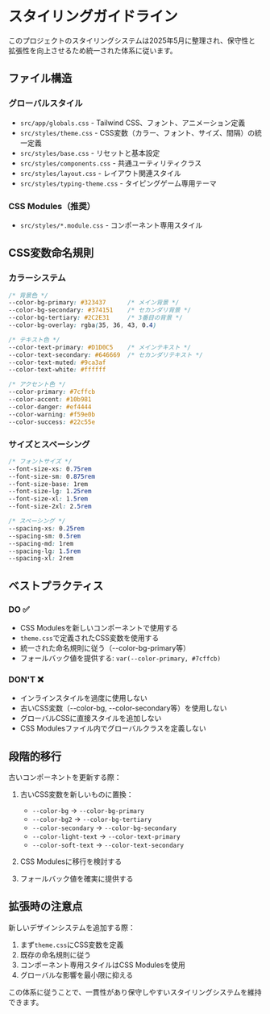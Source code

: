 # スタイリングガイドライン

このプロジェクトのスタイリングシステムは2025年5月に整理され、保守性と拡張性を向上させるため統一された体系に従います。

## ファイル構造

### グローバルスタイル
- `src/app/globals.css` - Tailwind CSS、フォント、アニメーション定義
- `src/styles/theme.css` - CSS変数（カラー、フォント、サイズ、間隔）の統一定義
- `src/styles/base.css` - リセットと基本設定
- `src/styles/components.css` - 共通ユーティリティクラス
- `src/styles/layout.css` - レイアウト関連スタイル
- `src/styles/typing-theme.css` - タイピングゲーム専用テーマ

### CSS Modules（推奨）
- `src/styles/*.module.css` - コンポーネント専用スタイル

## CSS変数命名規則

### カラーシステム
```css
/* 背景色 */
--color-bg-primary: #323437      /* メイン背景 */
--color-bg-secondary: #374151    /* セカンダリ背景 */
--color-bg-tertiary: #2C2E31     /* 3番目の背景 */
--color-bg-overlay: rgba(35, 36, 43, 0.4)

/* テキスト色 */
--color-text-primary: #D1D0C5    /* メインテキスト */
--color-text-secondary: #646669  /* セカンダリテキスト */
--color-text-muted: #9ca3af
--color-text-white: #ffffff

/* アクセント色 */
--color-primary: #7cffcb
--color-accent: #10b981
--color-danger: #ef4444
--color-warning: #f59e0b
--color-success: #22c55e
```

### サイズとスペーシング
```css
/* フォントサイズ */
--font-size-xs: 0.75rem
--font-size-sm: 0.875rem
--font-size-base: 1rem
--font-size-lg: 1.25rem
--font-size-xl: 1.5rem
--font-size-2xl: 2.5rem

/* スペーシング */
--spacing-xs: 0.25rem
--spacing-sm: 0.5rem
--spacing-md: 1rem
--spacing-lg: 1.5rem
--spacing-xl: 2rem
```

## ベストプラクティス

### DO ✅
- CSS Modulesを新しいコンポーネントで使用する
- `theme.css`で定義されたCSS変数を使用する
- 統一された命名規則に従う（--color-bg-primary等）
- フォールバック値を提供する: `var(--color-primary, #7cffcb)`

### DON'T ❌
- インラインスタイルを過度に使用しない
- 古いCSS変数（--color-bg, --color-secondary等）を使用しない
- グローバルCSSに直接スタイルを追加しない
- CSS Modulesファイル内でグローバルクラスを定義しない

## 段階的移行

古いコンポーネントを更新する際：

1. 古いCSS変数を新しいものに置換：
   - `--color-bg` → `--color-bg-primary`
   - `--color-bg2` → `--color-bg-tertiary`
   - `--color-secondary` → `--color-bg-secondary`
   - `--color-light-text` → `--color-text-primary`
   - `--color-soft-text` → `--color-text-secondary`

2. CSS Modulesに移行を検討する

3. フォールバック値を確実に提供する

## 拡張時の注意点

新しいデザインシステムを追加する際：

1. まず`theme.css`にCSS変数を定義
2. 既存の命名規則に従う
3. コンポーネント専用スタイルはCSS Modulesを使用
4. グローバルな影響を最小限に抑える

この体系に従うことで、一貫性があり保守しやすいスタイリングシステムを維持できます。
